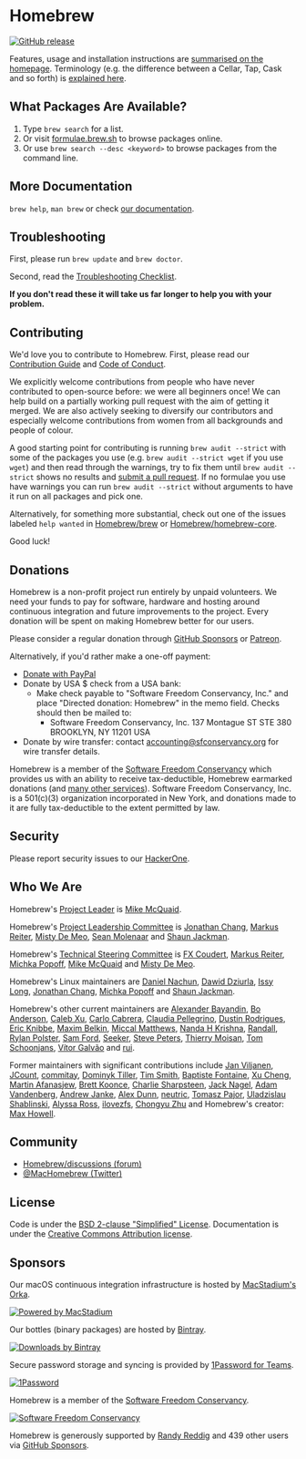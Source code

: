 # Homebrew
[![GitHub release](https://img.shields.io/github/release/Homebrew/brew.svg)](https://github.com/Homebrew/brew/releases)

Features, usage and installation instructions are [summarised on the homepage](https://brew.sh). Terminology (e.g. the difference between a Cellar, Tap, Cask and so forth) is [explained here](https://docs.brew.sh/Formula-Cookbook#homebrew-terminology).

## What Packages Are Available?
1. Type `brew search` for a list.
2. Or visit [formulae.brew.sh](https://formulae.brew.sh) to browse packages online.
3. Or use `brew search --desc <keyword>` to browse packages from the command line.

## More Documentation
`brew help`, `man brew` or check [our documentation](https://docs.brew.sh/).

## Troubleshooting
First, please run `brew update` and `brew doctor`.

Second, read the [Troubleshooting Checklist](https://docs.brew.sh/Troubleshooting).

**If you don't read these it will take us far longer to help you with your problem.**

## Contributing
We'd love you to contribute to Homebrew. First, please read our [Contribution Guide](CONTRIBUTING.md) and [Code of Conduct](https://github.com/Homebrew/.github/blob/HEAD/CODE_OF_CONDUCT.md#code-of-conduct).

We explicitly welcome contributions from people who have never contributed to open-source before: we were all beginners once! We can help build on a partially working pull request with the aim of getting it merged. We are also actively seeking to diversify our contributors and especially welcome contributions from women from all backgrounds and people of colour.

A good starting point for contributing is running `brew audit --strict` with some of the packages you use (e.g. `brew audit --strict wget` if you use `wget`) and then read through the warnings, try to fix them until `brew audit --strict` shows no results and [submit a pull request](https://docs.brew.sh/How-To-Open-a-Homebrew-Pull-Request). If no formulae you use have warnings you can run `brew audit --strict` without arguments to have it run on all packages and pick one.

Alternatively, for something more substantial, check out one of the issues labeled `help wanted` in [Homebrew/brew](https://github.com/homebrew/brew/issues?q=is%3Aopen+is%3Aissue+label%3A%22help+wanted%22) or [Homebrew/homebrew-core](https://github.com/homebrew/homebrew-core/issues?q=is%3Aopen+is%3Aissue+label%3A%22help+wanted%22).

Good luck!

## Donations
Homebrew is a non-profit project run entirely by unpaid volunteers. We need your funds to pay for software, hardware and hosting around continuous integration and future improvements to the project. Every donation will be spent on making Homebrew better for our users.

Please consider a regular donation through [GitHub Sponsors](https://github.com/sponsors/Homebrew) or [Patreon](https://www.patreon.com/homebrew).

Alternatively, if you'd rather make a one-off payment:

- [Donate with PayPal](https://www.paypal.com/cgi-bin/webscr?cmd=_s-xclick&hosted_button_id=V6ZE57MJRYC8L)
- Donate by USA $ check from a USA bank:
  - Make check payable to "Software Freedom Conservancy, Inc." and place "Directed donation: Homebrew" in the memo field. Checks should then be mailed to:
    - Software Freedom Conservancy, Inc.
      137 Montague ST  STE 380
      BROOKLYN, NY 11201             USA
- Donate by wire transfer: contact accounting@sfconservancy.org for wire transfer details.

Homebrew is a member of the [Software Freedom Conservancy](https://sfconservancy.org) which provides us with an ability to receive tax-deductible, Homebrew earmarked donations (and [many other services](https://sfconservancy.org/members/services/)). Software Freedom Conservancy, Inc. is a 501(c)(3) organization incorporated in New York, and donations made to it are fully tax-deductible to the extent permitted by law.

## Security
Please report security issues to our [HackerOne](https://hackerone.com/homebrew/).

## Who We Are
Homebrew's [Project Leader](https://docs.brew.sh/Homebrew-Governance#6-project-leader) is [Mike McQuaid](https://github.com/MikeMcQuaid).

Homebrew's [Project Leadership Committee](https://docs.brew.sh/Homebrew-Governance#4-project-leadership-committee) is [Jonathan Chang](https://github.com/jonchang), [Markus Reiter](https://github.com/reitermarkus), [Misty De Meo](https://github.com/mistydemeo), [Sean Molenaar](https://github.com/SMillerDev) and [Shaun Jackman](https://github.com/sjackman).

Homebrew's [Technical Steering Committee](https://docs.brew.sh/Homebrew-Governance#7-technical-steering-committee) is [FX Coudert](https://github.com/fxcoudert), [Markus Reiter](https://github.com/reitermarkus), [Michka Popoff](https://github.com/iMichka), [Mike McQuaid](https://github.com/MikeMcQuaid) and [Misty De Meo](https://github.com/mistydemeo).

Homebrew's Linux maintainers are [Daniel Nachun](https://github.com/danielnachun), [Dawid Dziurla](https://github.com/dawidd6), [Issy Long](https://github.com/issyl0), [Jonathan Chang](https://github.com/jonchang), [Michka Popoff](https://github.com/iMichka) and [Shaun Jackman](https://github.com/sjackman).

Homebrew's other current maintainers are [Alexander Bayandin](https://github.com/bayandin), [Bo Anderson](https://github.com/Bo98), [Caleb Xu](https://github.com/alebcay), [Carlo Cabrera](https://github.com/carlocab), [Claudia Pellegrino](https://github.com/claui), [Dustin Rodrigues](https://github.com/dtrodrigues), [Eric Knibbe](https://github.com/EricFromCanada), [Maxim Belkin](https://github.com/maxim-belkin), [Miccal Matthews](https://github.com/miccal), [Nanda H Krishna](https://github.com/nandahkrishna), [Randall](https://github.com/ran-dall), [Rylan Polster](https://github.com/Rylan12), [Sam Ford](https://github.com/samford), [Seeker](https://github.com/SeekingMeaning), [Steve Peters](https://github.com/scpeters), [Thierry Moisan](https://github.com/Moisan), [Tom Schoonjans](https://github.com/tschoonj), [Vítor Galvão](https://github.com/vitorgalvao) and [rui](https://github.com/chenrui333).

Former maintainers with significant contributions include [Jan Viljanen](https://github.com/javian), [JCount](https://github.com/jcount), [commitay](https://github.com/commitay), [Dominyk Tiller](https://github.com/DomT4), [Tim Smith](https://github.com/tdsmith), [Baptiste Fontaine](https://github.com/bfontaine), [Xu Cheng](https://github.com/xu-cheng), [Martin Afanasjew](https://github.com/UniqMartin), [Brett Koonce](https://github.com/asparagui), [Charlie Sharpsteen](https://github.com/Sharpie), [Jack Nagel](https://github.com/jacknagel), [Adam Vandenberg](https://github.com/adamv), [Andrew Janke](https://github.com/apjanke), [Alex Dunn](https://github.com/dunn), [neutric](https://github.com/neutric), [Tomasz Pajor](https://github.com/nijikon), [Uladzislau Shablinski](https://github.com/vladshablinsky), [Alyssa Ross](https://github.com/alyssais), [ilovezfs](https://github.com/ilovezfs), [Chongyu Zhu](https://github.com/lembacon) and Homebrew's creator: [Max Howell](https://github.com/mxcl).

## Community
- [Homebrew/discussions (forum)](https://github.com/homebrew/discussions/discussions)
- [@MacHomebrew (Twitter)](https://twitter.com/MacHomebrew)

## License
Code is under the [BSD 2-clause "Simplified" License](LICENSE.txt).
Documentation is under the [Creative Commons Attribution license](https://creativecommons.org/licenses/by/4.0/).

## Sponsors
Our macOS continuous integration infrastructure is hosted by [MacStadium's Orka](https://www.macstadium.com/customers/homebrew).

[![Powered by MacStadium](https://cloud.githubusercontent.com/assets/125011/22776032/097557ac-eea6-11e6-8ba8-eff22dfd58f1.png)](https://www.macstadium.com)

Our bottles (binary packages) are hosted by [Bintray](https://bintray.com/homebrew).

[![Downloads by Bintray](https://bintray.com/docs/images/downloads_by_bintray_96.png)](https://bintray.com/homebrew)

Secure password storage and syncing is provided by [1Password for Teams](https://1password.com/teams/).

[![1Password](https://1password.com/img/press/logo.e5bf08b08157e08a1b9112fcd58a54b6.svg)](https://1password.com)

Homebrew is a member of the [Software Freedom Conservancy](https://sfconservancy.org).

[![Software Freedom Conservancy](https://sfconservancy.org/img/conservancy_64x64.png)](https://sfconservancy.org)

Homebrew is generously supported by [Randy Reddig](https://github.com/ydnar) and 439 other users via [GitHub Sponsors](https://github.com/sponsors/Homebrew).
